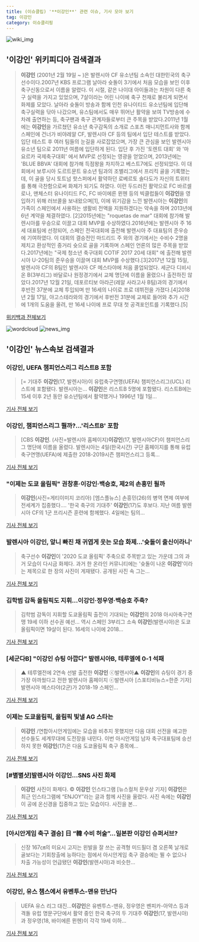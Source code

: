 ```yaml
---
title: (이슈클립) '**이강인**' 관련 이슈, 기사 모아 보기
tag: 이강인
category: 이슈클리핑
---
```

![wiki_img](https://user-images.githubusercontent.com/42597476/44503234-41136a80-a6d0-11e8-9071-6fc6418eafe4.png)
## **'**이강인**'** 위키피디아 검색결과
>**이강인** (2001년 2월 19일 ~ )은 발렌시아 CF 유소년팀 소속인 대한민국의 축구선수이다.2007년 KBS 프로그램 날아라 슛돌이 3기에서 처음 모습을 보인 이후 축구신동으로서 이름을 알렸다. 이 시절, 같은 나이대 아이들과는 차원이 다른 축구 실력을 가지고 있었으며, 7살이라는 어린 나이에 축구 천재로 불리게 되면서 화제를 모았다. 날아라 슛돌이 방송과 함께 인천 유나이티드 유소년팀에 입단해 축구실력을 닦아 나갔으며, 유스팀에서도 매우 뛰어난 활약을 보여 TV방송에 수차례 출연하는 등, 축구팬과 축구 관계자들로부터 큰 주목을 받았다.2011년 1월에는 **이강인**을 가르쳤던 유소년 축구감독의 소개로 스포츠 매니지먼트사와 함께 스페인에 건너가 비야레알 CF, 발렌시아 CF 등의 팀에서 입단 테스트를 받았다. 입단 테스트 후 여러 팀들의 눈길을 사로잡았으며, 가장 큰 관심을 보인 발렌시아 유소년 팀으로 2011년 여름에 입단하게 된다. 입단 후 가진 '토렌트 대회' 와 '마요르카 국제축구대회' 에서 MVP로 선정되는 영광을 얻었으며, 2013년에는 'BLUE BBVA' 대회에 참가해 득점왕을 차지하고 베스트7에도 선정되었다. 이 대회에서 보루시아 도르트문트 유소년 팀과의 조별리그에서 프리킥 골을 기록했는데, 이 골을 당시 토트넘 핫스퍼에서 활약하던 로베르토 솔다도가 자신의 트위터를 통해 극찬함으로써 화제가 되기도 하였다. 이런 두드러진 활약으로 FC 바르셀로나, 맨체스터 유나이티드 FC, FC 바이에른 뮌헨 등의 빅클럽들이 **이강인**을 영입하기 위해 러브콜을 보내왔으며[1], 이에 위기감을 느낀 발렌시아는 **이강인**의 가족이 스페인에서 사용하는 생활비 전액을 지원하겠다는 약속을 하며 2013년에 6년 계약을 체결하였다. [2]2015년에는 "roquetas de mar" 대회에 참가해 발렌시아를 우승으로 이끌고 대회 MVP를 수상하였다.2016년에는 발렌시아 주 16세 대표팀에 선정되어, 스페인 전국대회에 출전해 발렌시아 주 대표팀의 준우승에 기여하였다. 이 대회의 결승전인 마드리드 주 와의 경기에서는 수비수 2명을 제치고 환상적인 중거리 슛으로 골을 기록하며 스페인 언론의 많은 주목을 받았다.2017년에는 "국제 청소년 축구대회 COTIF 2017 20세 대회" 에 출전해 발렌시아 U-20팀의 준우승을 이끌며 대회 MVP를 수상했다.[3]2017년 12월 15일, 발렌시아 CF의 B팀인 발렌시아 CF 메스타야에 처음 콜업되었다. 세군다 디비시온 B(3부리그) 바달로나 원정경기에서 교체 명단에 이름을 올렸으나 출전하진 않았다.2017년 12월 21일, 데포르티보 아라곤(레알 사라고사 B팀)과의 경기에서 후반전 37분에 교체 투입되며 만 16세의 나이로 프로 데뷔전을 가졌다.[4]2018년 2월 17일, 야고스테라와의 경기에서 후반전 31분에 교체로 들어와 추가 시간에 1개의 도움을 올려, 만 16세 나이에 프로 무대 첫 공격포인트를 기록했다.[5]

<a href="https://ko.wikipedia.org/wiki/이강인" target="_blank">위키백과 전체보기</a>

![wordcloud](https://s3.ap-northeast-2.amazonaws.com/lyrics101-wordcloud/2018-09-04-1536040576.png)
![news_img](https://user-images.githubusercontent.com/42597476/44507050-1206f400-a6e4-11e8-8d98-7ffbfebb353f.png)
## **'**이강인**'** 뉴스속보 검색결과
### **이강인**, UEFA 챔피언스리그 리스트B 포함

>[= 기대주 **이강인**(17, 발렌시아)이 유럽축구연맹(UEFA) 챔피언스리그(UCL) 리스트에 포함됐다. 발렌시아는... **이강인**은 리스트B 5명에 포함됐다. 리스트B에는 15세 이후 2년 동안 유소년팀에서 활약했거나 1996년 1월 1일...

<a href="http://www.sportalkorea.com/news/view.php?gisa_uniq=2018090409012202&section_code=20&cp=se&gomb=1" target="_blank">기사 전체 보기</a>

### **이강인**, 챔피언스리그 뛸까?…'리스트B' 포함

>[CBS **이강인**. (사진=발렌시아 홈페이지)**이강인**(17, 발렌시아CF)이 챔피언스리그 명단에 이름을 올렸다. 발렌시아는 4일(한국시간) 구단 홈페이지를 통해 유럽축구연맹(UEFA)에 제출한 2018-2019시즌 챔피언스리그 등록...

<a href="http://www.nocutnews.co.kr/news/5026325" target="_blank">기사 전체 보기</a>

### "이제는 도쿄 올림픽" 권창훈·**이강인**·백승호, 제2의 손흥민 될까

>**이강인**(사진=게티이미지 코리아)  [엠스플뉴스] 손흥민(26)의 병역 면제 여부에 전세계가 집중했다.... '한국 축구의 기대주' **이강인**(17)도 후보다. 지난 여름 발렌시아 CF의 1군 프리시즌 훈련에 함께했다. 4일에는 팀의...

<a href="http://www.mbcsportsplus.com/news/?mode=view&cate=29&b_idx=99883439.000" target="_blank">기사 전체 보기</a>

### 발렌시아 **이강인**, 앞니 빠진 채 귀엽게 웃는 모습 화제…'슛돌이 출신이라니'

>축구선수 **이강인**이 '2020 도쿄 올림픽' 주축으로 주목받고 있는 가운데 그의 과거 모습이 다시금 화제다. 과거 한 온라인 커뮤니티에는 '슛돌이 나온 **이강인**'이라는 제목으로 한 장의 사진이 게재됐다. 공개된 사진 속 그는...

<a href="http://www.topstarnews.net/news/articleView.html?idxno=476697" target="_blank">기사 전체 보기</a>

### 김학범 감독 올림픽도 지휘…**이강인**·정우영·백승호 주축?

>김학범 감독이 지휘할 도쿄올림픽 출전이 기대되는 **이강인**의 2018 아시아축구연맹 19세 이하 선수권 예선... 역시 스페인 3부리그 소속 **이강인**(발렌시아)은 도쿄올림픽이면 19살이 된다. 16세의 나이에 2018...

<a href="http://sports.mk.co.kr/view.php?year=2018&no=554509" target="_blank">기사 전체 보기</a>

### [세군다B] "**이강인** 슈팅 아깝다" 발렌시아B, 테루엘에 0-1 석패

>▲ 테루엘전에 2연속 선발 출전한 **이강인** ⓒ발렌시아▲ **이강인**의 슈팅이 경기 중 가장 아까웠다고 전한 발렌시아 홈페이지 ⓒ발렌시아 [스포티비뉴스=한준 기자] 발렌시아 메스타야(2군)가 2018-19 스페인...

<a href="http://www.spotvnews.co.kr/?mod=news&act=articleView&idxno=234660" target="_blank">기사 전체 보기</a>

### 이제는 도쿄올림픽, 올림픽 빛낼 AG 스타는

>**이강인** /연합아시안게임에는 모습을 비추지 못했지만 다음 대회 선전을 예고한 선수들도 세계무대에 도전장을 내민다. 이번 아시안게임 남자 축구대표팀에 승선하지 못한 **이강인**(17)은 다음 도쿄올림픽 축구 종목에...

<a href="http://www.asiatoday.co.kr/view.php?key=20180903010001081" target="_blank">기사 전체 보기</a>

### [#별별샷]발렌시아 **이강인**…SNS 사진 화제

>**이강인** 사진이 화제다.     © **이강인** 인스타그램 [뉴스컬처 문우상 기자] **이강인**은 최근 인스타그램에 “ENJOY”라는 글과 함께 사진을 올렸다. 사진 속에는 **이강인**이 공에 온신경을 집중하고 있는 모습이다. 사진을 본...

<a href="http://www.newsculture.tv/sub_read.html?uid=140052&section=sc227" target="_blank">기사 전체 보기</a>

### [아시안게임 축구 결승] 日 “韓 수비 허술”…일본판 **이강인** 슈퍼서브?

>신장 167㎝의 미요시 고지는 왼발을 잘 쓰는 공격형 미드필더 겸 오른쪽 날개로 골보다는 기회창출에 능하다는 점에서 아시안게임 축구 결승에는 뛸 수 없으나 차출 가능성이 언급됐던 **이강인**(발렌시아)과 비슷한...

<a href="http://star.mbn.co.kr/view.php?year=2018&no=551018&refer=portal" target="_blank">기사 전체 보기</a>

### **이강인**, 유스 챔스에서 유벤투스-맨유 만난다

>UEFA 유스 리그 대진…**이강인**은 유벤투스-맨유, 정우영은 벤피카-아약스 등과 격돌 유럽 명문구단에서 활약 중인 한국 축구의 두 기대주 **이강인**(17, 발렌시아)과 정우영(18, 바이에른 뮌헨)이 각각 19세 이하...

<a href="http://www.goal.com/kr/%EB%89%B4%EC%8A%A4/a/1tv62x4ojchc91gccw2r21wkgp" target="_blank">기사 전체 보기</a>


